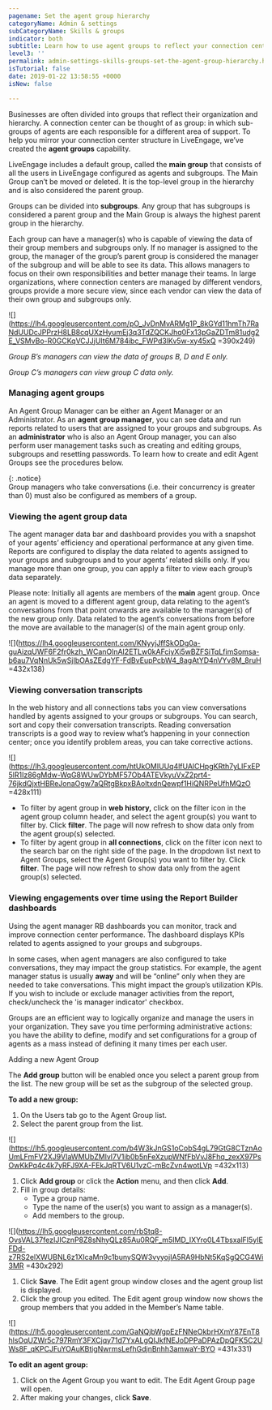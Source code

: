 ```yaml
---
pagename: Set the agent group hierarchy
categoryName: Admin & settings
subCategoryName: Skills & groups
indicator: both
subtitle: Learn how to use agent groups to reflect your connection center hierarchy
level3: ''
permalink: admin-settings-skills-groups-set-the-agent-group-hierarchy.html
isTutorial: false
date: 2019-01-22 13:58:55 +0000
isNew: false

---
```

Businesses are often divided into groups that reflect their organization and hierarchy. A connection center can be thought of as group: in which sub-groups of agents are each responsible for a different area of support. To help you mirror your connection center structure in LiveEngage, we’ve created the **agent groups** capability.

LiveEngage includes a default group, called the **main group** that consists of all the users in LiveEngage configured as agents and subgroups. The Main Group can’t be moved or deleted. It is the top-level group in the hierarchy and is also considered the parent group.

Groups can be divided into **subgroups**. Any group that has subgroups is considered a parent group and the Main Group is always the highest parent group in the hierarchy.

Each group can have a manager(s) who is capable of viewing the data of their group members and subgroups only. If no manager is assigned to the group, the manager of the group’s parent group is considered the manager of the subgroup and will be able to see its data. This allows managers to focus on their own responsibilities and better manage their teams. In large organizations, where connection centers are managed by different vendors, groups provide a more secure view, since each vendor can view the data of their own group and subgroups only.

![](https://lh4.googleusercontent.com/pO_JvDnMvARMg1P_8kGYd11hmTh7RaNdUUDcJPPrzH8LB8cqUXzHyumEj3q3TdZQCKJhq0Fx13pGaZDTm81udg2E_VSMvBo-R0GCKqVCJJjUIt6M784ibc_FWPd3lKv5w-xy45xQ =390x249)

_Group B’s managers can view the data of groups B, D and E only._

_Group C’s managers can view group C data only._

### Managing agent groups

An Agent Group Manager can be either an Agent Manager or an Administrator. As an **agent group manager**, you can see data and run reports related to users that are assigned to your groups and subgroups. As an **administrator** who is also an Agent Group manager, you can also perform user management tasks such as creating and editing groups, subgroups and resetting passwords. To learn how to create and edit Agent Groups see the procedures below.

{: .notice}  
Group managers who take conversations (i.e. their concurrency is greater than 0) must also be configured as members of a group.

### **Viewing the agent group data**

The agent manager data bar and dashboard provides you with a snapshot of your agents’ efficiency and operational performance at any given time. Reports are configured to display the data related to agents assigned to your groups and subgroups and to your agents’ related skills only. If you manage more than one group, you can apply a filter to view each group’s data separately.

Please note: Initially all agents are members of the **main** agent group. Once an agent is moved to a different agent group, data relating to the agent’s conversations from that point onwards are available to the manager(s) of the new group only. Data related to the agent’s conversations from before the move are available to the manager(s) of the main agent group only.

![](https://lh4.googleusercontent.com/KNyyjJffSkODg0a-guAizqUWF6F2fr0kzh_WCanOlnAI2ETLw0kAFciyXi5wBZFSiTqLfimSomsa-b6au7VqNnUk5wSjIbOAsZEdgYF-FdBvEupPcbW4_8agAtYD4nVYv8M_8ruH =432x138)

### Viewing conversation transcripts

In the web history and all connections tabs you can view conversations handled by agents assigned to your groups or subgroups. You can search, sort and copy their conversation transcripts. Reading conversation transcripts is a good way to review what’s happening in your connection center; once you identify problem areas, you can take corrective actions.

![](https://lh3.googleusercontent.com/htUkOMIUUq4lfUAlCHpgKRth7yLIFxEP5lR1Iz86gMdw-WqG8WUwDYbMF57Ob4ATEVkyuVxZ2prt4-76jkdQjxtHBReJonaOgw7aQRtgBkpxBAoltxdnQewpf1HiQNRPeUfhMQzO =428x111)

* To filter by agent group in **web history,** click on the filter icon in the agent group column header, and select the agent group(s) you want to filter by. Click **filter**. The page will now refresh to show data only from the agent group(s) selected.
* To filter by agent group in **all connections**, click on the filter icon next to the search bar on the right side of the page. In the dropdown list next to Agent Groups, select the Agent Group(s) you want to filter by. Click **filter**. The page will now refresh to show data only from the agent group(s) selected.

### **Viewing engagements over time using the Report Builder dashboards**

Using the agent manager RB dashboards you can monitor, track and improve connection center performance. The dashboard displays KPIs related to agents assigned to your groups and subgroups.

In some cases, when agent managers are also configured to take conversations, they may impact the group statistics. For example, the agent manager status is usually **away** and will be “online” only when they are needed to take conversations. This might impact the group’s utilization KPIs. If you wish to include or exclude manager activities from the report, check/uncheck the 'is manager indicator' checkbox.

Groups are an efficient way to logically organize and manage the users in your organization. They save you time performing administrative actions: you have the ability to define, modify and set configurations for a group of agents as a mass instead of defining it many times per each user.

Adding a new Agent Group

The **Add group** button will be enabled once you select a parent group from the list. The new group will be set as the subgroup of the selected group.

**To add a new group:**

1. On the Users tab go to the Agent Group list.
2. Select the parent group from the list.

![](https://lh5.googleusercontent.com/b4W3kJnGS1oCobS4gL79GtG8CTznAoUmLFmFV2XJ9VIaWMUbZMlvl7V1ib0b5nFeXzupWNfFbVvJ8Fhq_zexX97PsOwKkPq4c4k7yRFJ9XA-FEkJqRTV6U1vzC-mBcZvn4wotLVp =432x113)

1. Click **Add group** or click the **Action** menu, and then click **Add**.
2. Fill in group details:
   * Type a group name.
   * Type the name of the user(s) you want to assign as a manager(s).
   * Add members to the group.

![](https://lh5.googleusercontent.com/rbStq8-OvsVAL37fezIJICznP8Z8sNhyQLz85Au0RQF_m5IMD_IXYro0L4TbsxalFI5yIEFDd-z7RS2elXWUBNL6z1XIcaMn9c1bunySQW3vyyojIA5RA9HbNt5KqSgQCG4Wi3MR =430x292)

1. Click **Save**. The Edit agent group window closes and the agent group list is displayed.
2. Click the group you edited. The Edit agent group window now shows the group members that you added in the Member’s Name table.

![](https://lh5.googleusercontent.com/GaNQjbWgpEzFNNeOkbrHXmY87EnT8hlsOqUZWr5c797RmY3FXCjqy71d7YxALgQIJkfNEJoDPPaDPAzDpQFK5C2UWs8F_qKPCJFuYOAuKBtigNwrmsLefhGdjnBnhh3amwaY-BYO =431x331)

**To edit an agent group:**

1. Click on the Agent Group you want to edit. The Edit Agent Group page will open.
2. After making your changes, click **Save**.